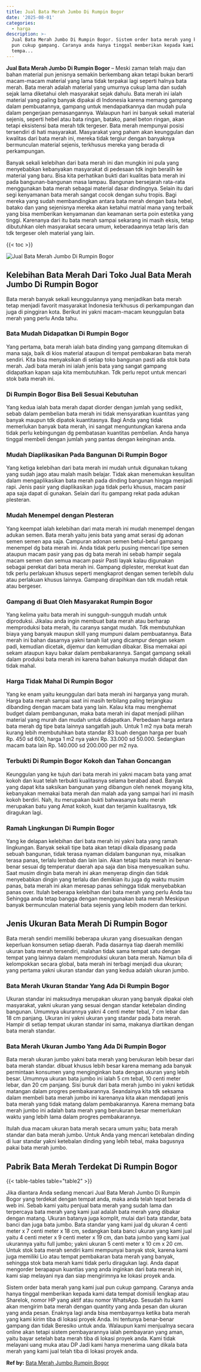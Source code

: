 ```yaml
---
title: Jual Bata Merah Jumbo Di Rumpin Bogor
date: '2025-08-01'
categories:
  - harga
description: >-
  Jual Bata Merah Jumbo Di Rumpin Bogor. Sistem order bata merah yang kami jual
  pun cukup gampang. Caranya anda hanya tinggal memberikan kepada kami data
  tempa...
---
```


**Jual Bata Merah Jumbo Di Rumpin Bogor** – Meski zaman telah maju dan bahan material pun jenisnya semakin berkembang akan tetapi bukan berarti macam-macam material yang lama tidak terpakai lagi seperti halnya bata merah. Bata merah adalah material yang umurnya cukup lama dan sudah sejak lama diketahui oleh masyarakat sejak dahulu. Bata merah ini ialah material yang paling banyak dipakai di Indonesia karena memang gampang dalam pembuatannya, gampang untuk mendapatkannya dan mudah pula dalam pengerjaan pemasangannya. Walaupun hari ini banyak sekali material sejenis, seperti hebel atau bata ringan, batako, panel beton ringan, akan tetapi eksistensi bata merah tdk tergeser. Bata merah mempunyai posisi tersendiri di hati masyarakat. Masyarakat yang paham akan keunggulan dan kwalitas dari bata merah ini, mereka tidak tergiur dengan banyaknya bermunculan material sejenis, terkhusus mereka yang berada di perkampungan.

Banyak sekali kelebihan dari bata merah ini dan mungkin ini pula yang menyebabkan kebanyakan masyarakat di pedesaan tdk ingin beralih ke material yang baru. Bisa kita perhatikan bukti dari kualitas bata merah ini pada bangunan-bangunan masa lampau. Bangunan bersejarah rata-rata menggunakan bata merah sebagai material dasar dindingnya. Selain itu dari segi kenyamanan bata merah sangat cocok dengan suhu tropis. Bagi mereka yang sudah membandingkan antara bata merah dengan bata hebel, batako dan yang sejenisnya mereka akan ketahui matrial mana yang terbaik yang bisa memberikan kenyamanan dan keamanan serta poin estetika yang tinggi. Karenanya dari itu bata merah sampai sekarang ini masih eksis, tetap dibutuhkan oleh masyarakat secara umum, keberadaannya tetap laris dan tdk tergeser oleh material yang lain.

{{< toc >}}

![Jual Bata Merah Jumbo Di Rumpin Bogor](/images/jual-bata-merah-12.png)

## Kelebihan Bata Merah Dari Toko Jual Bata Merah Jumbo Di Rumpin Bogor

Bata merah banyak sekali keunggulannya yang menjadikan bata merah tetap menjadi favorit masyarakat Indonesia terkhusus di perkampungan dan juga di pinggiran kota. Berikut ini yakni macam-macam keunggulan bata merah yang perlu Anda tahu.

### Bata Mudah Didapatkan Di Rumpin Bogor

Yang pertama, bata merah ialah bata dinding yang gampang ditemukan di mana saja, baik di kios material ataupun di tempat pembakaran bata merah sendiri. Kita bisa menyaksikan di setiap toko bangunan pasti ada stok bata merah. Jadi bata merah ini ialah jenis bata yang sangat gampang didapatkan kapan saja kita membutuhkan. Tdk perlu repot untuk mencari stok bata merah ini.

### Di Rumpin Bogor Bisa Beli Sesuai Kebutuhan

Yang kedua ialah bata merah dapat diorder dengan jumlah yang sedikit, sebab dalam pembelian bata merah ini tidak mensyaratkan kuantitas yang banyak maupun tdk dipatok kuantitasnya. Bagi Anda yang tidak memerlukan banyak bata merah, ini sangat menguntungkan karena anda tidak perlu kebingungan dg pembatasan kuantitas pembelian. Anda hanya tinggal membeli dengan jumlah yang pantas dengan keinginan anda.

### Mudah Diaplikasikan Pada Bangunan Di Rumpin Bogor

Yang ketiga kelebihan dari bata merah ini mudah untuk digunakan tukang yang sudah jago atau malah masih belajar. Tidak akan menemukan kesulitan dalam mengaplikasikan bata merah pada dinding bangunan hingga menjadi rapi. Jenis pasir yang diaplikasikan juga tidak perlu khusus, macam pasir apa saja dapat di gunakan. Selain dari itu gampang rekat pada adukan plesteran.

### Mudah Menempel dengan Plesteran

Yang keempat ialah kelebihan dari mata merah ini mudah menempel dengan adukan semen. Bata merah yaitu jenis bata yang amat serasi dg adonan semen semen apa saja. Campuran adonan semen betul-betul gampang menempel dg bata merah ini. Anda tidak perlu pusing mencari tipe semen ataupun macam pasir yang pas dg bata merah ini sebab hampir segala macam semen dan semua macam pasir Pasti layak kalau digunakan sebagai perekat dari bata merah ini. Gampang diplester, merekat kuat dan tdk perlu perlakuan khusus seperti mengkaprot dengan semen terlebih dulu atau perlakuan khusus lainnya. Gampang dirapihkan dan tdk mudah retak atau bergeser.

### Gampang di Buat Oleh Masyarakat Rumpin Bogor

Yang kelima yaitu bata merah ini sungguh-sungguh mudah untuk diproduksi. Jikalau anda ingin membuat bata merah atau berharap memproduksi bata merah, itu caranya sangat mudah. Tdk membutuhkan biaya yang banyak maupun skill yang mumpuni dalam pembuatannya. Bata merah ini bahan dasarnya yakni tanah liat yang dicampur dengan sekam padi, kemudian dicetak, dijemur dan kemudian dibakar. Bisa memakai api sekam ataupun kayu bakar dalam pembakarannya. Sangat gampang sekali dalam produksi bata merah ini karena bahan bakunya mudah didapat dan tidak mahal.

### Harga Tidak Mahal Di Rumpin Bogor

Yang ke enam yaitu keunggulan dari bata merah ini harganya yang murah. Harga bata merah sampai saat ini masih terbilang paling terjangkau dibanding dengan macam bata yang lain. Kalau kita mau menghemat budget dalam pembangunan, maka bata merah ini dapat menjadi pilihan material yang murah dan mudah untuk didapatkan. Perbedaan harga antara bata merah dg tipe bata lainnya sangatlah jauh. Untuk 1 m2 nya bata merah kurang lebih membutuhkan bata standar 83 buah dengan harga per buah Rp. 450 sd 600, harga 1 m2 nya yakni Rp. 33.000 sd 50.000. Sedangkan macam bata lain Rp. 140.000 sd 200.000 per m2 nya.

### Terbukti Di Rumpin Bogor Kokoh dan Tahan Goncangan

Keunggulan yang ke tujuh dari bata merah ini yakni macam bata yang amat kokoh dan kuat telah terbukti kualitasnya selama berabad abad. Banyak yang dapat kita saksikan bangunan yang dibangun oleh nenek moyang kita, kebanyakan memakai bata merah dan malah ada yang sampai hari ini masih kokoh berdiri. Nah, itu merupakan bukti bahwasanya batu merah merupakan batu yang Amat kokoh, kuat dan terjamin kualitasnya, tdk diragukan lagi.

### Ramah Lingkungan Di Rumpin Bogor

Yang ke delapan kelebihan dari bata merah ini yakni bata yang ramah lingkungan. Banyak sekali tipe bata akan tetapi dikala dipasang pada sebuah bangunan, tidak terasa nyaman didalam bangunan nya, misalkan terasa panas, terlalu lembab dan lain lain. Akan tetapi bata merah ini benar-benar sesuai dg temperatur daerah apa saja dan bisa menyesuaikan suhu. Saat musim dingin bata merah ini akan menyerap dingin dan tidak menyebabkan dingin yang terlalu dan demikian itu juga dg waktu musim panas, bata merah ini akan meresap panas sehingga tidak menyebabkan panas over. Itulah beberapa kelebihan dari bata merah yang perlu Anda tau Sehingga anda tetap bangga dengan menggunakan bata merah Meskipun banyak bermunculan material bata sejenis yang lebih modern dan terkini.

## Jenis Ukuran Bata Merah Di Rumpin Bogor

Bata merah sendiri memiliki beberapa ukuran yang disesuaikan dengan keperluan konsumen setiap daerah. Pada dasarnya tiap daerah memiliki ukuran bata merah tersendiri, malahan tidak sama tempat satu dengan tempat yang lainnya dalam memproduksi ukuran bata merah. Namun bila di kelompokkan secara global, bata merah ini terbagi menjadi dua ukuran; yang pertama yakni ukuran standar dan yang kedua adalah ukuran jumbo.

### Bata Merah Ukuran Standar Yang Ada Di Rumpin Bogor

Ukuran standar ini maksudnya merupakan ukuran yang banyak dipakai oleh masyarakat, yakni ukuran yang sesuai dengan standar ketebalan dinding bangunan. Umumnya ukurannya yakni 4 centi meter tebal, 7 cm lebar dan 18 cm panjang. Ukuran ini yakni ukuran yang standar pada bata merah. Hampir di setiap tempat ukuran standar ini sama, makanya diartikan dengan bata merah standar.

### Bata Merah Ukuran Jumbo Yang Ada Di Rumpin Bogor

Bata merah ukuran jumbo yakni bata merah yang berukuran lebih besar dari bata merah standar. dibuat khusus lebih besar karena memang ada banyak permintaan konsumen yang menginginkan bata dengan ukuran yang lebih besar. Umumnya ukuran bata jumbo ini ialah 5 cm tebal, 10 centi meter lebar, dan 20 cm panjang. Sisi buruk dari bata merah jumbo ini yakni ketidak matangan dalam progres pembakarannya. Seandainya kita tdk seksama dalam membeli bata merah jumbo ini karenanya kita akan mendapati jenis bata merah yang tidak matang dalam pembakarannya. Karena memang bata merah jumbo ini adalah bata merah yang berukuran besar memerlukan waktu yang lebih lama dalam progres pembakarannya.

Itulah dua macam ukuran bata merah secara umum yaitu; bata merah standar dan bata merah jumbo. Untuk Anda yang mencari ketebalan dinding di luar standar yakni ketebalan dinding yang lebih tebal, maka bagusnya pakai bata merah jumbo.

## Pabrik Bata Merah Terdekat Di Rumpin Bogor

{{< table-tables table="table2" >}}

Jika diantara Anda sedang mencari Jual Bata Merah Jumbo Di Rumpin Bogor yang terdekat dengan tempat anda, maka anda telah tepat berada di web ini. Sebab kami yaitu penjual bata merah yang sudah lama dan terpercaya bata merah yang kami jual adalah bata merah yang dibakar dengan matang. Ukuran batanya juga komplit, mulai dari bata standar, bata banci dan juga bata jumbo. Bata standar yang kami jual dg ukuran 4 centi meter x 7 centi meter x 18 cm, sedangkan bata banci ukuran yang kami jual yaitu 4 centi meter x 9 centi meter x 19 cm, dan bata jumbo yang kami jual ukurannya yaitu full jumbo; yakni ukuran 5 centi meter x 10 cm x 20 cm. Untuk stok bata merah sendiri kami mempunyai banyak stok, karena kami juga memiliki Lio atau tempat pembakaran bata merah yang banyak, sehingga stok bata merah kami tidak perlu diragukan lagi. Anda dapat mengorder berapapun kuantias yang anda inginkan dari bata merah ini, kami siap melayani nya dan siap mengirimnya ke lokasi proyek anda.

Sistem order bata merah yang kami jual pun cukup gampang. Caranya anda hanya tinggal memberikan kepada kami data tempat domisili lengkap atau Sharelok, nomor HP yang aktif atau nomor WhatsApp. Sesudah itu kami akan mengirim bata merah dengan quantity yang anda pesan dan ukuran yang anda pesan. Enaknya lagi anda bisa membayarnya ketika bata merah yang kami kirim tiba di lokasi proyek Anda. Ini tentunya benar-benar gampang dan tidak Beresiko untuk anda. Walaupun kami menjualnya secara online akan tetapi sistem pembayarannya ialah pembayaran yang aman, yaitu bayar setelah bata merah tiba di lokasi proyek anda. Kami tidak melayani uang muka atau DP Jadi kami hanya menerima uang dikala bata merah yang kami jual telah tiba di lokasi proyek anda.

**Ref by:** [Bata Merah Jumbo Rumpin Bogor](https://id.wikipedia.org/wiki/Bata)
